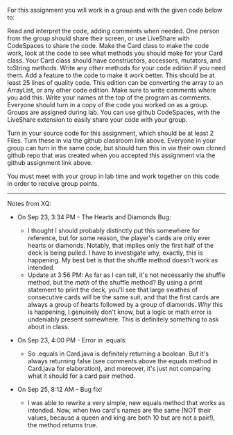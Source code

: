 For this assignment you will work in a group and with the given code below to:

Read and interpret the code, adding comments when needed.  One person from the group should share their screen, or use LiveShare with CodeSpaces to share the code.
Make the Card class to make the code work, look at the code to see what methods you should make for your Card class. Your Card class should have constructors, accessors, mutators, and toString methods. Write any other methods for your code edition if you need them.
Add a feature to the code to make it work better. This should be at least 25 lines of quality code. This edition can be converting the array to an ArrayList, or any other code edition.
Make sure to write comments where you add this.  Write your names at the top of the program as comments. Everyone should turn in a copy of the code you worked on as a group.
Groups are assigned during lab.  You can use github CodeSpaces, with the LiveShare extension to easily share your code with your group.

Turn in your source code for this assignment, which should be at least 2 Files.  Turn these in via the github classroom link above.  Everyone in your group can turn in the same code, but should turn this in via their own cloned github repo that was created when you accepted this assignment via the github assignment link above.

You must meet with your group in lab time and work together on this code in order to receive group points.

-----------------

Notes from XQ:
- On Sep 23, 3:34 PM - The Hearts and Diamonds Bug: 
    - I thought I should probably distinctly put this somewhere for reference, but for some reason, the player's cards are only ever hearts or diamonds. Notably, that implies only the first half of the deck is being pulled. I have to investigate why, exactly, this is happening. My best bet is that the shuffle method doesn't work as intended.
    - Update at 3:56 PM: As far as I can tell, it's not necessarily the shuffle method, but the *math* of the shuffle method? By using a print statement to print the deck, you'll see that large swathes of consecutive cards will be the same suit, and that the first cards are always a group of hearts followed by a group of diamonds. *Why* this is happening, I genuinely don't know, but a logic or math error is undeniably present somewhere. This is definitely something to ask about in class.

- On Sep 23, 4:00 PM - Error in .equals:
    - So .equals in Card.java is definitely returning a boolean. But it's always returning false (see comments above the equals method in Card.java for elaboration), and moreover, it's just not comparing what it should for a card pair method.
- On Sep 25, 8:12 AM - Bug fix!
    - I was able to rewrite a very simple, new equals method that works as intended. Now, when two card's names are the same (NOT their values, because a queen and king are both 10 but are not a pair!), the method returns true.